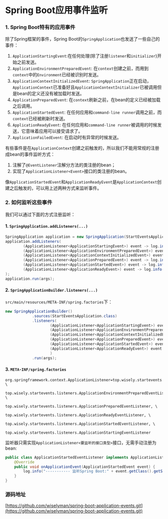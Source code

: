 # Spring Boot应用事件监听

### 1. Spring Boot特有的应用事件

除了Spring框架的事件，Spring Boot的`SpringApplication`也发送了一些自己的事件：

1. `ApplicationStartingEvent`:在任何处理(除了注册`listener`和`initializer`)开始之前发送。
2. `ApplicationEnvironmentPreparedEvent`: 在`context`创建之前，而用到`context`中的`Environment`已经被识别时发送。
3. `ApplicationContextInitializedEvent`: `SpringApplication`正在启动，`ApplicationContext`已准备好且`ApplicationContextInitializer`已被调用但是bean的定义还没有被加载时发送。
4. `ApplicationPreparedEvent`: 在`context`刷新之前，在bean的定义已经被加载之后调用。
5. `ApplicationStartedEvent`: 在任何应用和`command-line runner`调用之前，而`context`已经被刷新时发送。
6. `ApplicationReadyEvent`: 在任何应用和`command-line runner`被调用的时候发送，它意味着应用可以接受请求了。
7. `ApplicationFailedEvent`: 在启动时有异常的时候发送。

有些事件是在`ApplicationContext`创建之前触发的，所以我们不能用常规的注册成bean的事件监听方式：

1. 注解了`@EventListener`注解分方法的类注册的bean；
2. 实现了`ApplicationListener<Event>`接口的类注册的bean。

像`ApplicationStartedEvent`和`ApplicationReadyEvent`是`ApplicationContext`创建之后触发的，可以用上述两种方式来监听事件。

### 2. 如何监听这些事件

我们可以通过下面的方式注册监听：

#### 1. `SpringApplication.addListeners(...)`

``` java
SpringApplication application = new SpringApplication(StartEventsApplication.class);
application.addListeners(
        (ApplicationListener<ApplicationStartingEvent>) event -> log.info("----------- 监听Spring Boot:" + event.getClass().getSimpleName()),
        (ApplicationListener<ApplicationEnvironmentPreparedEvent>) event -> log.info("----------- 监听Spring Boot:" + event.getClass().getSimpleName()),
        (ApplicationListener<ApplicationContextInitializedEvent>) event -> log.info("----------- 监听Spring Boot:" + event.getClass().getSimpleName()),
        (ApplicationListener<ApplicationPreparedEvent>) event -> log.info("----------- 监听Spring Boot:" + event.getClass().getSimpleName()),
        (ApplicationListener<ApplicationStartedEvent>) event -> log.info("----------- 监听Spring Boot:" + event.getClass().getSimpleName()),
        (ApplicationListener<ApplicationReadyEvent>) event -> log.info("----------- 监听Spring Boot:" + event.getClass().getSimpleName())
);
application.run(args);

```

#### 2. `SpringApplicationBuilder.listeners(...)`

`src/main/resources/META-INF/spring.factories`下：

``` java
new SpringApplicationBuilder()
            .sources(StartEventsApplication.class)
            .listeners(
                    (ApplicationListener<ApplicationStartingEvent>) event -> log.info("----------- 监听Spring Boot:" + event.getClass().getSimpleName()),
                    (ApplicationListener<ApplicationEnvironmentPreparedEvent>) event -> log.info("----------- 监听Spring Boot:" + event.getClass().getSimpleName()),
                    (ApplicationListener<ApplicationContextInitializedEvent>) event -> log.info("----------- 监听Spring Boot:" + event.getClass().getSimpleName()),
                    (ApplicationListener<ApplicationPreparedEvent>) event -> log.info("----------- 监听Spring Boot:" + event.getClass().getSimpleName()),
                    (ApplicationListener<ApplicationStartedEvent>) event -> log.info("----------- 监听Spring Boot:" + event.getClass().getSimpleName()),
                    (ApplicationListener<ApplicationReadyEvent>) event -> log.info("----------- 监听Spring Boot:" + event.getClass().getSimpleName())
                    )
            .run(args);

```

#### 3. `META-INF/spring.factories`

```
org.springframework.context.ApplicationListener=top.wisely.startevents.listeners.ApplicationContextInitializedEventListener, \
                                                top.wisely.startevents.listeners.ApplicationEnvironmentPreparedEventListener, \
                                                top.wisely.startevents.listeners.ApplicationPreparedEventListener, \
                                                top.wisely.startevents.listeners.ApplicationReadyEventListener, \
                                                top.wisely.startevents.listeners.ApplicationStartedEventListener, \
                                                top.wisely.startevents.listeners.ApplicationStartingEventListener
```

监听器只需实现`ApplicationListener<要监听的接口类型>`接口，无需手动注册为bean:

``` java
public class ApplicationStartedEventListener implements ApplicationListener<ApplicationStartedEvent> {
    @Override
    public void onApplicationEvent(ApplicationStartedEvent event) {
        log.info("----------- 监听Spring Boot:" + event.getClass().getSimpleName());
    }
}
```

### 源码地址
[https://github.com/wiselyman/spring-boot-application-events.git](https://github.com/wiselyman/spring-boot-application-events.git)